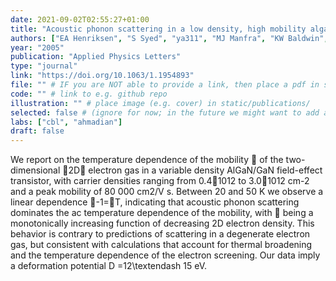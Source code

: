 ```yaml
---
date: 2021-09-02T02:55:27+01:00
title: "Acoustic phonon scattering in a low density, high mobility algan/gan field-effect transistor"
authors: ["EA Henriksen", "S Syed", "ya311", "MJ Manfra", "KW Baldwin", "AM Sergent", "RJ Molnar", "HL Stormer"]
year: "2005"
publication: "Applied Physics Letters"
type: "journal"
link: "https://doi.org/10.1063/1.1954893"
file: "" # IF you are NOT able to provide a link, then place a pdf in static/publications/ and write the filename here (e.g. "hennequin-neuron-2018.pdf") 
code: "" # link to e.g. github repo
illustration: "" # place image (e.g. cover) in static/publications/
selected: false # (ignore for now; in the future we might want to add a "Selected publications" section)
labs: ["cbl", "ahmadian"]
draft: false
---
```


We report on the temperature dependence of the mobility 􏲏 of the two-dimensional 􏲋2D􏲊 electron gas in a variable density AlGaN/GaN field-effect transistor, with carrier densities ranging from 0.4􏱬1012 to 3.0􏱬1012 cm-2 and a peak mobility of 80 000 cm2/V s. Between 20 and 50 K we observe a linear dependence 􏲏-1=􏲎T, indicating that acoustic phonon scattering dominates the ac temperature dependence of the mobility, with 􏲎 being a monotonically increasing function of decreasing 2D electron density. This behavior is contrary to predictions of scattering in a degenerate electron gas, but consistent with calculations that account for thermal broadening and the temperature dependence of the electron screening. Our data imply a deformation potential D =12\textendash 15 eV.
